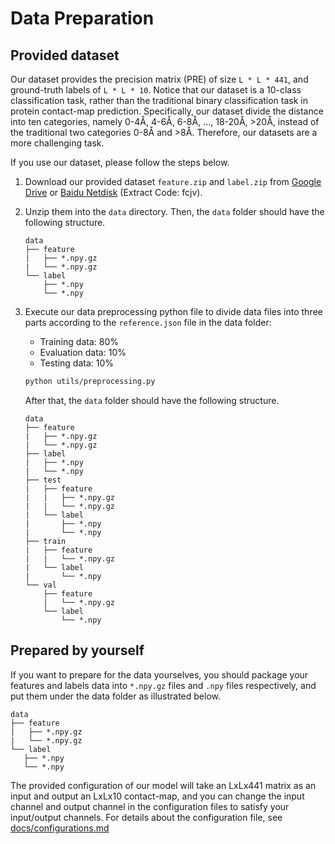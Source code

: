 # Data Preparation

## Provided dataset

Our dataset provides the precision matrix (PRE) of size `L * L * 441`, and ground-truth labels of `L * L * 10`. Notice that our dataset is a 10-class classification task, rather than the traditional binary classification task in protein contact-map prediction. Specifically, our dataset divide the distance into ten categories, namely 0-4Å, 4-6Å, 6-8Å, ..., 18-20Å, >20Å, instead of the traditional two categories 0-8Å and >8Å. Therefore, our datasets are a more challenging task.

If you use our dataset, please follow the steps below.

1. Download our provided dataset `feature.zip` and `label.zip` from [Google Drive](https://drive.google.com/drive/folders/1rDsIOE8eAVL46tMMjZTsk94c8TVlLBUV?usp=sharing) or [Baidu Netdisk](https://pan.baidu.com/s/1XJ5o8TTQT7HFG4w3XcMR7w) (Extract Code: fcjv).

2. Unzip them into the `data` directory. Then, the `data` folder should have the following structure.

   ```
   data
   ├── feature
   |   ├── *.npy.gz
   |   └── *.npy.gz
   └── label
       ├── *.npy
       └── *.npy
   ```

3. Execute our data preprocessing python file to divide data files into three parts according to the `reference.json` file in the data folder:
   * Training data: 80%
   * Evaluation data: 10%
   * Testing data: 10%
  
   ```bash
   python utils/preprocessing.py
   ```

   After that, the `data` folder should have the following structure.

   ```
   data
   ├── feature
   |   ├── *.npy.gz
   |   └── *.npy.gz
   ├── label
   |   ├── *.npy
   |   └── *.npy
   ├── test
   |   ├── feature
   |   |   ├── *.npy.gz
   |   |   └── *.npy.gz
   |   └── label
   |       ├── *.npy
   |       └── *.npy
   ├── train
   |   ├── feature
   |   |   └── *.npy.gz
   |   └── label
   |       └── *.npy
   └── val
       ├── feature
       |   └── *.npy.gz
       └── label
           └── *.npy
   ```

## Prepared by yourself

If you want to prepare for the data yourselves, you should package your features and labels data into `*.npy.gz` files and `.npy` files respectively, and put them under the data folder as illustrated below.

```
data
├── feature
|   ├── *.npy.gz
|   └── *.npy.gz
└── label
   ├── *.npy
   └── *.npy
```

The provided configuration of our model will take an LxLx441 matrix as an input and output an LxLx10 contact-map, and you can change the input channel and output channel in the configuration files to satisfy your input/output channels. For details about the configuration file, see [docs/configurations.md](configurations.md)
